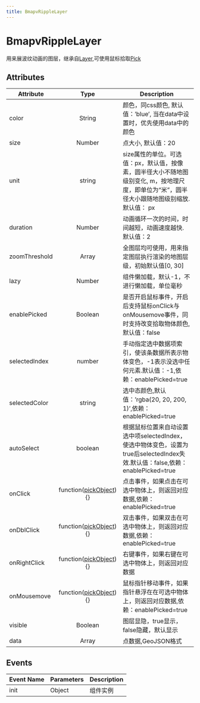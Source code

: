 ```yaml
---
title: BmapvRippleLayer
---
```


# BmapvRippleLayer
用来展波纹动画的图层，继承自[Layer](https://mapv.baidu.com/gl/docs/Layer.html),可使用鼠标拾取[Pick](https://mapv.baidu.com/gl/docs/Pick.html)

## Attributes

Attribute | Type | Description
---|:---:|---
color | String | 颜色，同css颜色, 默认值：’blue’, 当在data中设置时，优先使用data中的颜色
size | Number | 点大小, 默认值：20
unit | string | size属性的单位。可选值：px，默认值，按像素，圆半径大小不随地图级别变化, m，按地理尺度，即单位为“米”，圆半径大小跟随地图级别缩放. 默认值： px
duration | Number | 动画循环一次的时间，时间越短，动画速度越快. 默认值：2
zoomThreshold | Array | 全图层均可使用，用来指定图层执行渲染的地图层级，初始默认值[0, 30]
lazy | Number | 组件懒加载，默认-1，不进行懒加载，单位毫秒
enablePicked | Boolean | 是否开启鼠标事件，开启后支持鼠标onClick与onMousemove事件，同时支持改变拾取物体颜色,默认值：false
selectedIndex | number | 手动指定选中数据项索引，使该条数据所表示物体变色，-1表示没选中任何元素.默认值：-1,依赖：enablePicked=true
selectedColor | string | 选中态颜色,默认值：’rgba(20, 20, 200, 1)’,依赖：enablePicked=true
autoSelect | boolean | 根据鼠标位置来自动设置选中项selectedIndex，使选中物体变色，设置为true后selectedIndex失效.默认值：false,依赖：enablePicked=true
onClick | function([pickObject](#pickObject数据结构)){} | 点击事件，如果点击在可选中物体上，则返回对应数据,依赖：enablePicked=true
onDblClick | function([pickObject](#pickObject数据结构)){} | 双击事件，如果双击在可选中物体上，则返回对应数据,依赖：enablePicked=true
onRightClick | function([pickObject](#pickObject数据结构)){} | 右键事件，如果右键在可选中物体上，则返回对应数据
onMousemove | function([pickObject](#pickObject数据结构)){} | 鼠标指针移动事件，如果指针悬浮在在可选中物体上，则返回对应数据,依赖：enablePicked=true
visible | Boolean | 图层显隐，true显示，false隐藏，默认显示
data | Array  | 点数据,GeoJSON格式

## Events

Event Name | Parameters | Description
---|---|---|
init | Object | 组件实例
